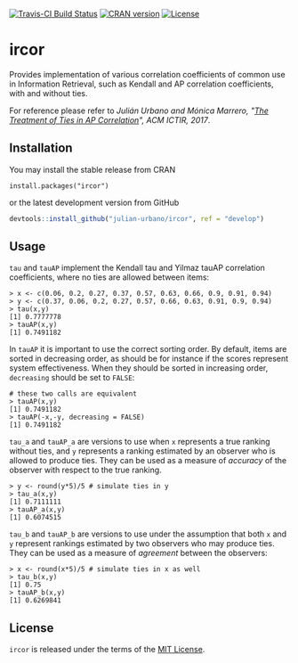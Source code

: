 [![Travis-CI Build Status](https://travis-ci.org/julian-urbano/ircor.svg?branch=develop)](https://travis-ci.org/julian-urbano/ircor)
[![CRAN version](http://www.r-pkg.org/badges/version/ircor)](https://cran.r-project.org/package=ircor) 
[![License](https://img.shields.io/badge/license-MIT-blue.svg)](https://opensource.org/licenses/MIT)

# ircor

Provides implementation of various correlation coefficients of common use in Information Retrieval, such as Kendall and AP correlation coefficients, with and without ties.

For reference please refer to *Julián Urbano and Mónica Marrero, "[The Treatment of Ties in AP Correlation](http://julian-urbano.info/files/publications/072-treatment-ties-ap-correlation.pdf)", ACM ICTIR, 2017*.

## Installation

You may install the stable release from CRAN

```{r}
install.packages("ircor")
```

or the latest development version from GitHub

``` r
devtools::install_github("julian-urbano/ircor", ref = "develop")
```

## Usage

`tau` and `tauAP` implement the Kendall tau and Yilmaz tauAP correlation coefficients, where no ties are allowed between items:

```{r}
> x <- c(0.06, 0.2, 0.27, 0.37, 0.57, 0.63, 0.66, 0.9, 0.91, 0.94)
> y <- c(0.37, 0.06, 0.2, 0.27, 0.57, 0.66, 0.63, 0.91, 0.9, 0.94)
> tau(x,y)
[1] 0.7777778
> tauAP(x,y)
[1] 0.7491182
```
In `tauAP` it is important to use the correct sorting order. By default, items are sorted in decreasing order, as should be for instance if the scores represent system effectiveness. When they should be sorted in increasing order, `decreasing` should be set to `FALSE`:

```{r}
# these two calls are equivalent
> tauAP(x,y)
[1] 0.7491182
> tauAP(-x,-y, decreasing = FALSE)
[1] 0.7491182
```

`tau_a` and `tauAP_a` are versions to use when `x` represents a true ranking without ties, and `y` represents a ranking estimated by an observer who is allowed to produce ties. They can be used as a measure of *accuracy* of the observer with respect to the true ranking.

```{r}
> y <- round(y*5)/5 # simulate ties in y
> tau_a(x,y)
[1] 0.7111111
> tauAP_a(x,y)
[1] 0.6074515
```
`tau_b` and `tauAP_b` are versions to use under the assumption that both `x` and `y` represent rankings estimated by two observers who may produce ties. They can be used as a measure of *agreement* between the observers:

```{r}
> x <- round(x*5)/5 # simulate ties in x as well
> tau_b(x,y)
[1] 0.75
> tauAP_b(x,y)
[1] 0.6269841
```

## License

`ircor` is released under the terms of the [MIT License](https://opensource.org/licenses/MIT).
